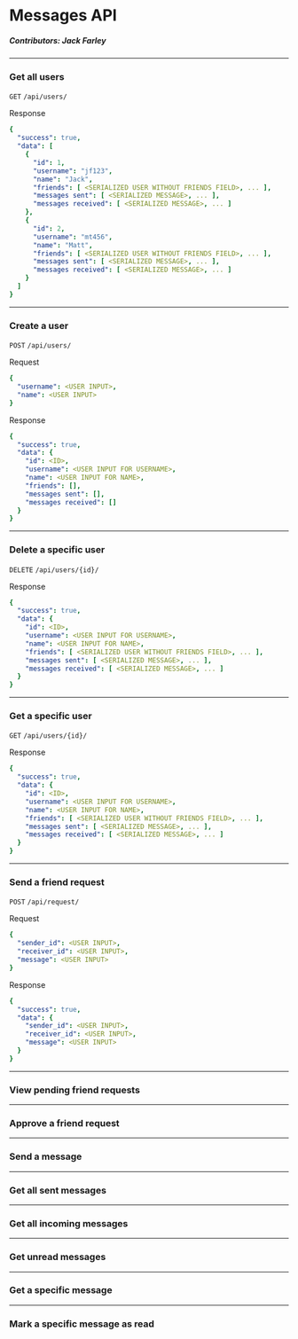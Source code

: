 # Messages API
##### Contributors: Jack Farley

---

### Get all users

`GET` `/api/users/`

Response

```yaml
{
  "success": true,
  "data": [
    {
      "id": 1,
      "username": "jf123",
      "name": "Jack",
      "friends": [ <SERIALIZED USER WITHOUT FRIENDS FIELD>, ... ],
      "messages sent": [ <SERIALIZED MESSAGE>, ... ],
      "messages received": [ <SERIALIZED MESSAGE>, ... ]
    },
    {
      "id": 2,
      "username": "mt456",
      "name": "Matt",
      "friends": [ <SERIALIZED USER WITHOUT FRIENDS FIELD>, ... ],
      "messages sent": [ <SERIALIZED MESSAGE>, ... ],
      "messages received": [ <SERIALIZED MESSAGE>, ... ]
    }
  ]
}
```
---

### Create a user

`POST` `/api/users/`

Request

```yaml
{
  "username": <USER INPUT>,
  "name": <USER INPUT>
}
```

Response

```yaml
{
  "success": true,
  "data": {
    "id": <ID>,
    "username": <USER INPUT FOR USERNAME>,
    "name": <USER INPUT FOR NAME>,
    "friends": [],
    "messages sent": [],
    "messages received": []
  }
}
```

---

### Delete a specific user

`DELETE` `/api/users/{id}/`

Response

```yaml
{
  "success": true,
  "data": {
    "id": <ID>,
    "username": <USER INPUT FOR USERNAME>,
    "name": <USER INPUT FOR NAME>,
    "friends": [ <SERIALIZED USER WITHOUT FRIENDS FIELD>, ... ],
    "messages sent": [ <SERIALIZED MESSAGE>, ... ],
    "messages received": [ <SERIALIZED MESSAGE>, ... ]
  }
}
```

---

### Get a specific user

`GET` `/api/users/{id}/`

Response

```yaml
{
  "success": true,
  "data": {
    "id": <ID>,
    "username": <USER INPUT FOR USERNAME>,
    "name": <USER INPUT FOR NAME>,
    "friends": [ <SERIALIZED USER WITHOUT FRIENDS FIELD>, ... ],
    "messages sent": [ <SERIALIZED MESSAGE>, ... ],
    "messages received": [ <SERIALIZED MESSAGE>, ... ]
  }
}
```

---

### Send a friend request

`POST` `/api/request/`

Request

```yaml
{
  "sender_id": <USER INPUT>,
  "receiver_id": <USER INPUT>, 
  "message": <USER INPUT>
}
```

Response

```yaml
{
  "success": true,
  "data": {
    "sender_id": <USER INPUT>,
    "receiver_id": <USER INPUT>, 
    "message": <USER INPUT>
  }
}
```

---

### View pending friend requests

---

### Approve a friend request

---

### Send a message

---

### Get all sent messages

---

### Get all incoming messages

---

### Get unread messages

---

### Get a specific message

---

### Mark a specific message as read

